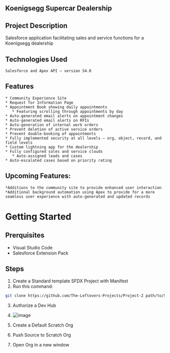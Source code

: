 ## Koenigsegg Supercar Dealership
## Project Description
   Salesforce application facilitating sales and service functions for a Koenigsegg dealership
## Technologies Used
	Salesforce and Apex API – version 54.0
## Features
	* Community Experience Site
	* Request for Information Page
	* Appointment Book showing daily appointments 
	   * Featuring scrolling through appointments by day
	* Auto-generated email alerts on appointment changes
	* Auto-generated email alerts on RFIs
	* Auto-generation of internal work orders
	* Prevent deletion of active service orders
	* Prevent double-booking of appointments
	* Fully implemented security at all levels – org, object, record, and field levels
	* Custom lightning app for the dealership
	* Fully configured sales and service clouds
	   * Auto-assigned leads and cases
   	* Auto-escalated cases based on priority rating

## Upcoming Features:
	*Additions to the community site to provide enhanced user interaction	
	*Additional background automation using Apex to provide for a more seamless user experience with auto-generated and updated records



# Getting Started

## Prerquisites
* Visual Studio Code
* Salesforce Extension Pack

## Steps
1. Create a Standard template SFDX Project with Manifest
2. Run this command:
```bash
git clone https://github.com/The-Leftovers-Projects/Project-2 path/to/SFDX-Project/here
```
3. Authorize a Dev Hub
4. ![image](https://user-images.githubusercontent.com/102083901/169880997-594bbc23-3939-4cfe-afd9-d6acc62eb0b1.png)

5. Create a Default Scratch Org
6. Push Source to Scratch Org
7. Open Org in a new window
